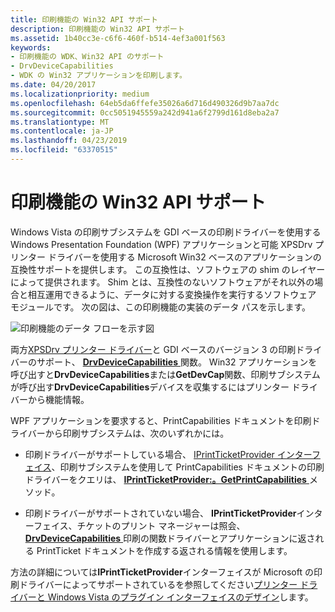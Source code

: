 ```yaml
---
title: 印刷機能の Win32 API サポート
description: 印刷機能の Win32 API サポート
ms.assetid: 1b40cc3e-c6f6-460f-b514-4ef3a001f563
keywords:
- 印刷機能の WDK、Win32 API のサポート
- DrvDeviceCapabilities
- WDK の Win32 アプリケーションを印刷します。
ms.date: 04/20/2017
ms.localizationpriority: medium
ms.openlocfilehash: 64eb5da6ffefe35026a6d716d490326d9b7aa7dc
ms.sourcegitcommit: 0cc5051945559a242d941a6f2799d161d8eba2a7
ms.translationtype: MT
ms.contentlocale: ja-JP
ms.lasthandoff: 04/23/2019
ms.locfileid: "63370515"
---
```

# <a name="win32-api-support-for-print-capabilities"></a>印刷機能の Win32 API サポート


Windows Vista の印刷サブシステムを GDI ベースの印刷ドライバーを使用する Windows Presentation Foundation (WPF) アプリケーションと可能 XPSDrv プリンター ドライバーを使用する Microsoft Win32 ベースのアプリケーションの互換性サポートを提供します。 この互換性は、ソフトウェアの shim のレイヤーによって提供されます。 Shim とは、互換性のないソフトウェアがそれ以外の場合と相互運用できるように、データに対する変換操作を実行するソフトウェア モジュールです。 次の図は、この印刷機能の実装のデータ パスを示します。

![印刷機能のデータ フローを示す図](images/ptpccomp.gif)

両方[XPSDrv プリンター ドライバー](xpsdrv-printer-drivers.md)と GDI ベースのバージョン 3 の印刷ドライバーのサポート、 [ **DrvDeviceCapabilities** ](https://msdn.microsoft.com/library/windows/hardware/ff548539)関数。 Win32 アプリケーションを呼び出すと**DrvDeviceCapabilities**または**GetDevCap**関数、印刷サブシステムが呼び出す**DrvDeviceCapabilities**デバイスを収集するにはプリンター ドライバーから機能情報。

WPF アプリケーションを要求すると、PrintCapabilities ドキュメントを印刷ドライバーから印刷サブシステムは、次のいずれかには。

-   印刷ドライバーがサポートしている場合、 [IPrintTicketProvider インターフェイス](https://msdn.microsoft.com/library/windows/hardware/ff554375)、印刷サブシステムを使用して PrintCapabilities ドキュメントの印刷ドライバーをクエリは、 [ **IPrintTicketProvider:。GetPrintCapabilities** ](https://msdn.microsoft.com/library/windows/hardware/ff554365)メソッド。

-   印刷ドライバーがサポートされていない場合、 **IPrintTicketProvider**インターフェイス、チケットのプリント マネージャーは照会、 [ **DrvDeviceCapabilities** ](https://msdn.microsoft.com/library/windows/hardware/ff548539)印刷の関数ドライバーとアプリケーションに返される PrintTicket ドキュメントを作成する返される情報を使用します。

方法の詳細については**IPrintTicketProvider**インターフェイスが Microsoft の印刷ドライバーによってサポートされているを参照してください[プリンター ドライバーと Windows Vista のプラグイン インターフェイスのデザイン](printer-driver-and-plug-in-helper-interfaces.md)します。

 

 




